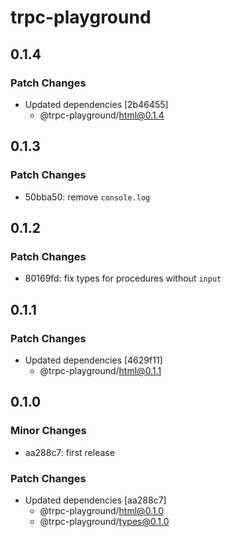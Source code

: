 # trpc-playground

## 0.1.4

### Patch Changes

- Updated dependencies [2b46455]
  - @trpc-playground/html@0.1.4

## 0.1.3

### Patch Changes

- 50bba50: remove `console.log`

## 0.1.2

### Patch Changes

- 80169fd: fix types for procedures without `input`

## 0.1.1

### Patch Changes

- Updated dependencies [4629f11]
  - @trpc-playground/html@0.1.1

## 0.1.0

### Minor Changes

- aa288c7: first release

### Patch Changes

- Updated dependencies [aa288c7]
  - @trpc-playground/html@0.1.0
  - @trpc-playground/types@0.1.0
